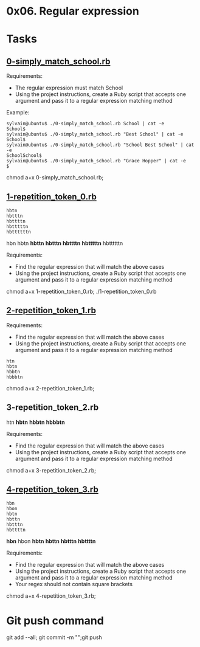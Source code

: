 # 0x06. Regular expression

# Tasks
## [0-simply_match_school.rb](0-simply_match_school.rb)
Requirements:

 - The regular expression must match School
 - Using the project instructions, create a Ruby script that accepts one argument and pass it to a regular expression matching method

Example:

```
sylvain@ubuntu$ ./0-simply_match_school.rb School | cat -e
School$
sylvain@ubuntu$ ./0-simply_match_school.rb "Best School" | cat -e
School$
sylvain@ubuntu$ ./0-simply_match_school.rb "School Best School" | cat -e
SchoolSchool$
sylvain@ubuntu$ ./0-simply_match_school.rb "Grace Hopper" | cat -e
$
```
chmod a+x 0-simply_match_school.rb;

## [1-repetition_token_0.rb](1-repetition_token_0.rb)
```
hbtn 
hbtttn 
hbttttn 
hbtttttn 
hbttttttn 
```

hbn
hbtn
**hbttn**
**hbtttn**
**hbttttn**
**hbtttttn**
hbttttttn

Requirements:

 - Find the regular expression that will match the above cases
 - Using the project instructions, create a Ruby script that accepts one argument and pass it to a regular expression matching method

chmod a+x 1-repetition_token_0.rb; ./1-repetition_token_0.rb

## [2-repetition_token_1.rb](2-repetition_token_1.rb)
Requirements:

 - Find the regular expression that will match the above cases
 - Using the project instructions, create a Ruby script that accepts one argument and pass it to a regular expression matching method

```
htn
hbtn
hbbtn
hbbbtn
```

chmod a+x 2-repetition_token_1.rb;

## 3-repetition_token_2.rb
htn
**hbtn**
**hbbtn**
**hbbbtn**

Requirements:

 - Find the regular expression that will match the above cases
 - Using the project instructions, create a Ruby script that accepts one argument and pass it to a regular expression matching method

chmod a+x 3-repetition_token_2.rb;

## [4-repetition_token_3.rb](4-repetition_token_3.rb)

```
hbn
hbon
hbtn
hbttn
hbtttn
hbttttn
```

**hbn**
hbon
**hbtn**
**hbttn**
**hbtttn**
**hbttttn**

Requirements:

 - Find the regular expression that will match the above cases
 - Using the project instructions, create a Ruby script that accepts one argument and pass it to a regular expression matching method
 - Your regex should not contain square brackets

chmod a+x 4-repetition_token_3.rb;

# Git push command
git add --all; git commit -m "";git push